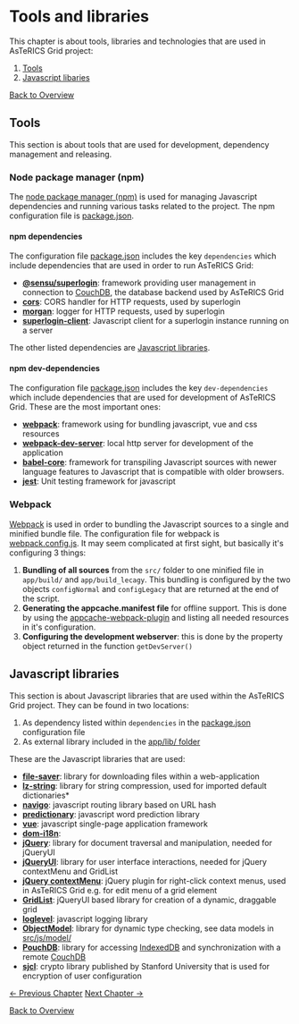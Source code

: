 # Tools and libraries
This chapter is about tools, libraries and technologies that are used in AsTeRICS Grid project:

1. [Tools](02_tools.md#tools)
1. [Javascript libaries](02_tools.md#javascript-libraries)

[Back to Overview](00_index.md)

## Tools
This section is about tools that are used for development, dependency management and releasing.

### Node package manager (npm)
The [node package manager (npm)](https://www.npmjs.com/) is used for managing Javascript dependencies and running various tasks related to the project. The npm configuration file is [package.json](https://github.com/asterics/AsTeRICS-Grid/blob/master/package.json).

#### npm dependencies
The configuration file [package.json](https://github.com/asterics/AsTeRICS-Grid/blob/master/package.json) includes the key `dependencies` which include dependencies that are used in order to run AsTeRICS Grid:
* **[@sensu/superlogin](https://github.com/sen-su/superlogin)**: framework providing user management in connection to [CouchDB](http://couchdb.apache.org/), the database backend used by AsTeRICS Grid
* **[cors](https://www.npmjs.com/package/cors)**: CORS handler for HTTP requests, used by superlogin
* **[morgan](https://www.npmjs.com/package/morgan)**: logger for HTTP requests, used by superlogin
* **[superlogin-client](https://www.npmjs.com/package/superlogin-client)**: Javascript client for a superlogin instance running on a server

The other listed dependencies are [Javascript libraries](02_tools.md#javascript-libraries).

#### npm dev-dependencies
The configuration file [package.json](https://github.com/asterics/AsTeRICS-Grid/blob/master/package.json) includes the key `dev-dependencies` which include dependencies that are used for development of AsTeRICS Grid. These are the most important ones:
* **[webpack](https://www.npmjs.com/package/webpack)**: framework using for bundling javascript, vue and css resources
* **[webpack-dev-server](https://www.npmjs.com/package/webpack-dev-server)**: local http server for development of the application
* **[babel-core](https://www.npmjs.com/package/babel-core)**: framework for transpiling Javascript sources with newer language features to Javascript that is compatible with older browsers.
* **[jest](https://www.npmjs.com/package/jest)**: Unit testing framework for javascript

<!-- TODO: link to explaining scripts, maybe in development section? -->

### Webpack

[Webpack](https://webpack.js.org/) is used in order to bundling the Javascript sources to a single and minified bundle file. The configuration file for webpack is [webpack.config.js](https://github.com/asterics/AsTeRICS-Grid/blob/master/webpack.config.js). It may seem complicated at first sight, but basically it's configuring 3 things:

1. **Bundling of all sources** from the `src/` folder to one minified file in `app/build/` and `app/build_lecagy`. This bundling is configured by the two objects `configNormal` and `configLegacy` that are returned at the end of the script.
1. **Generating the appcache.manifest file** for offline support. This is done by using the [appcache-webpack-plugin](https://www.npmjs.com/package/appcache-webpack-plugin) and listing all needed resources in it's configuration.
1. **Configuring the development webserver**: this is done by the property object returned in the function `getDevServer()`

## Javascript libraries
This section is about Javascript libraries that are used within the AsTeRICS Grid project. They can be found in two locations:

1. As dependency listed within `dependencies` in the [package.json](https://github.com/asterics/AsTeRICS-Grid/blob/master/package.json) configuration file
1. As external library included in the [app/lib/ folder](https://github.com/asterics/AsTeRICS-Grid/tree/master/app/lib)

These are the Javascript libraries that are used:
* **[file-saver](https://www.npmjs.com/package/file-saver)**: library for downloading files within a web-application
* **[lz-string](https://www.npmjs.com/package/lz-string)**: library for string compression, used for imported default dictionaries* 
* **[navigo](https://www.npmjs.com/package/navigo)**: javascript routing library based on URL hash
* **[predictionary](https://www.npmjs.com/package/predictionary)**: javascript word prediction library
* **[vue](https://www.npmjs.com/package/vue)**: javascript single-page application framework
* **[dom-i18n](https://github.com/ruyadorno/dom-i18n)**: 
* **[jQuery](https://jquery.com/)**: library for document traversal and manipulation, needed for jQueryUI
* **[jQueryUI](https://jqueryui.com/)**: library for user interface interactions, needed for jQuery contextMenu and GridList
* **[jQuery contextMenu](https://swisnl.github.io/jQuery-contextMenu/)**: jQuery plugin for right-click context menus, used in AsTeRICS Grid e.g. for edit menu of a grid element
* **[GridList](https://github.com/klues/grid)**: jQueryUI based library for creation of a dynamic, draggable grid
* **[loglevel](https://github.com/pimterry/loglevel)**: javascript logging library
* **[ObjectModel](https://objectmodel.js.org/)**: library for dynamic type checking, see data models in [src/js/model/](https://github.com/asterics/AsTeRICS-Grid/tree/master/src/js/model)
* **[PouchDB](https://pouchdb.com/)**: library for accessing [IndexedDB](https://developer.mozilla.org/en-US/docs/Web/API/IndexedDB_API) and synchronization with a remote [CouchDB](http://couchdb.apache.org/)
* **[sjcl](https://github.com/bitwiseshiftleft/sjcl)**: crypto library published by Stanford University that is used for encryption of user configuration

<!-- TODO: Tools and libraries related to data storage are covered in detail in:  -->

[&#x2190; Previous Chapter](01_structure.md) [Next Chapter &#x2192;](03_grid.md)

[Back to Overview](00_index.md)



